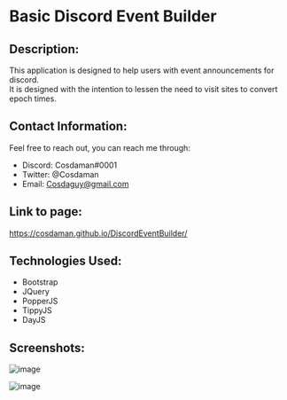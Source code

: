 # Basic Discord Event Builder

## Description:  
  
This application is designed to help users with event announcements for discord.  
It is designed with the intention to lessen the need to visit sites to convert epoch times.  
  
  
## Contact Information:  
Feel free to reach out, you can reach me through:  
- Discord: Cosdaman#0001  
- Twitter: @Cosdaman  
- Email: Cosdaguy@gmail.com  


## Link to page:  
https://cosdaman.github.io/DiscordEventBuilder/

## Technologies Used:  
- Bootstrap
- JQuery
- PopperJS
- TippyJS
- DayJS

## Screenshots:
![image](https://user-images.githubusercontent.com/3162991/140001467-617b6057-fbe9-4f20-af6e-640697702539.png)

![image](https://user-images.githubusercontent.com/3162991/140443148-fee82a28-1808-4d05-8124-ba5263a2f744.png)
